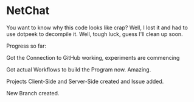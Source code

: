 # NetChat
You want to know why this code looks like crap? Well, I lost it and had to use dotpeek to decompile it. Well, tough luck, guess I'll clean up soon.


Progress so far:

Got the Connection to GitHub working, experiments are commencing

Got actual Workflows to build the Program now. Amazing.

Projects Client-Side and Server-Side created and Issue added.

New Branch created.
